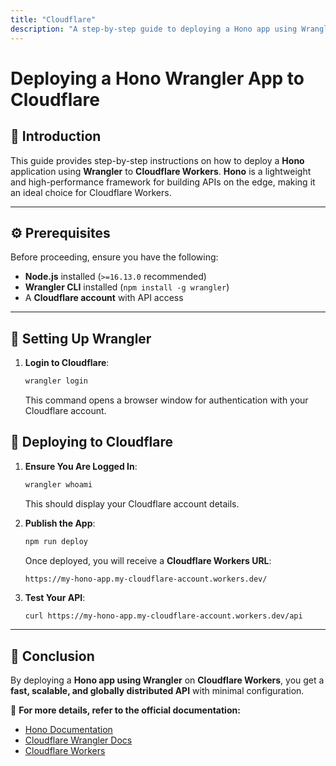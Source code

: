 ```yaml
---
title: "Cloudflare"
description: "A step-by-step guide to deploying a Hono app using Wrangler on Cloudflare Workers."
---
```


# Deploying a Hono Wrangler App to Cloudflare

## 📌 Introduction
This guide provides step-by-step instructions on how to deploy a **Hono** application using **Wrangler** to **Cloudflare Workers**. **Hono** is a lightweight and high-performance framework for building APIs on the edge, making it an ideal choice for Cloudflare Workers.

---

## ⚙️ Prerequisites

Before proceeding, ensure you have the following:
- **Node.js** installed (`>=16.13.0` recommended)
- **Wrangler CLI** installed (`npm install -g wrangler`)
- A **Cloudflare account** with API access

---

## 🔧 Setting Up Wrangler

1. **Login to Cloudflare**:
   ```sh
   wrangler login
   ```
   This command opens a browser window for authentication with your Cloudflare account.

## 🚀 Deploying to Cloudflare
1. **Ensure You Are Logged In**:
   ```sh
   wrangler whoami
   ```
   This should display your Cloudflare account details.

2. **Publish the App**:
   ```sh
   npm run deploy
   ```
   Once deployed, you will receive a **Cloudflare Workers URL**:
   ```
   https://my-hono-app.my-cloudflare-account.workers.dev/
   ```

3. **Test Your API**:
   ```sh
   curl https://my-hono-app.my-cloudflare-account.workers.dev/api
   ```

---

## 🎯 Conclusion
By deploying a **Hono app using Wrangler** on **Cloudflare Workers**, you get a **fast, scalable, and globally distributed API** with minimal configuration.

📖 **For more details, refer to the official documentation:**
- [Hono Documentation](https://hono.dev/)
- [Cloudflare Wrangler Docs](https://developers.cloudflare.com/workers/wrangler/)
- [Cloudflare Workers](https://developers.cloudflare.com/workers/)
